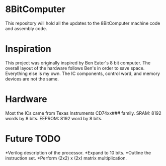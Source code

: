 # 8BitComputer
This repository will hold all the updates to the 8BitComputer machine code and assembly code.
# Inspiration
This project was originally inspired by Ben Eater's 8 bit computer.
The overall layout of the hardware follows Ben's in order to save space. Everything else is my own.
The IC components, control word, and memory devices are not the same.
# Hardware
Most the ICs came from Texas Instruments CD74xx### family.
SRAM: 8192 words by 8 bits.
EEPROM: 8192 word by 8 bits.
# Future TODO
*Verilog description of the processor.
*Expand to 10 bits.
*Outline the instruction set.
*Perform (2x2) x (2x) matrix multiplication.
